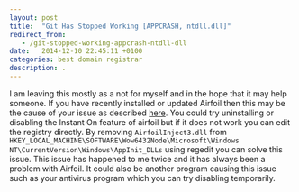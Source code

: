 ```yaml
---
layout: post
title:  "Git Has Stopped Working [APPCRASH, ntdll.dll]"
redirect_from:
   - /git-stopped-working-appcrash-ntdll-dll
date:   2014-12-10 22:45:11 +0100
categories: best domain registrar
description: .
---
```


I am leaving this mostly as a not for myself and in the hope that it may help someone. If you have recently installed or updated Airfoil then this may be the cause of your issue as described [here](http://stackoverflow.com/questions/24734369/git-for-windows-stopped-working "Git For Windows Stopped Working"). You could try uninstalling or disabling the Instant On feature of airfoil but if it does not work you can edit the registry directly. By removing `AirfoilInject3.dll` from `HKEY_LOCAL_MACHINE\SOFTWARE\Wow6432Node\Microsoft\Windows NT\CurrentVersion\Windows\AppInit_DLLs` using regedit you can solve this issue. This issue has happened to me twice and it has always been a problem with Airfoil. It could also be another program causing this issue such as your antivirus program which you can try disabling temporarily.